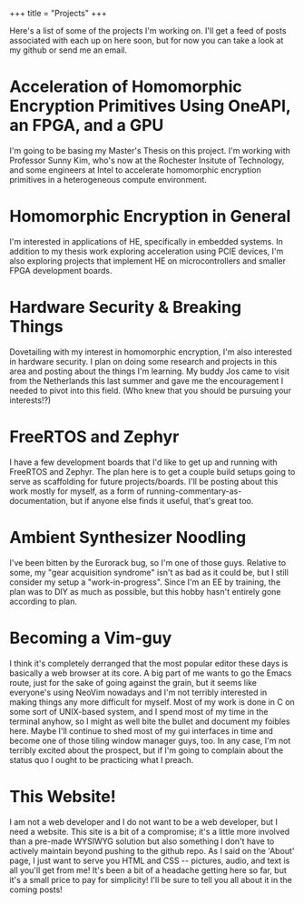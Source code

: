 +++
title = "Projects"
+++

Here's a list of some of the projects I'm working on. I'll get a feed of posts associated with each up on here soon, but for now you can take a look at my github or send me an email.

# Acceleration of Homomorphic Encryption Primitives Using OneAPI, an FPGA, and a GPU
I'm going to be basing my Master's Thesis on this project. I'm working with Professor Sunny Kim, who's now at the Rochester Insitute of Technology, and some engineers at Intel to accelerate homomorphic encryption primitives in a heterogeneous compute environment.

# Homomorphic Encryption in General
I'm interested in applications of HE, specifically in embedded systems. In addition to my thesis work exploring acceleration using PCIE devices, I'm also exploring projects that implement HE on microcontrollers and smaller FPGA development boards.

# Hardware Security & Breaking Things
Dovetailing with my interest in homomorphic encryption, I'm also interested in hardware security. I plan on doing some research and projects in this area and posting about the things I'm learning. My buddy Jos came to visit from the Netherlands this last summer and gave me the encouragement I needed to pivot into this field. (Who knew that you should be pursuing your interests!?)

# FreeRTOS and Zephyr
I have a few development boards that I'd like to get up and running with FreeRTOS and Zephyr. The plan here is to get a couple build setups going to serve as scaffolding for future projects/boards. I'll be posting about this work mostly for myself, as a form of running-commentary-as-documentation, but if anyone else finds it useful, that's great too.

# Ambient Synthesizer Noodling
I've been bitten by the Eurorack bug, so I'm one of those guys. Relative to some, my "gear acquisition syndrome" isn't as bad as it could be, but I still consider my setup a "work-in-progress". Since I'm an EE by training, the plan was to DIY as much as possible, but this hobby hasn't entirely gone according to plan.

# Becoming a Vim-guy
I think it's completely derranged that the most popular editor these days is basically a web browser at its core. A big part of me wants to go the Emacs route, just for the sake of going against the grain, but it seems like everyone's using NeoVim nowadays and I'm not terribly interested in making things any more difficult for myself. Most of my work is done in C on some sort of UNIX-based system, and I spend most of my time in the terminal anyhow, so I might as well bite the bullet and document my foibles here. Maybe I'll continue to shed most of my gui interfaces in time and become one of those tiling window manager guys, too. In any case, I'm not terribly excited about the prospect, but if I'm going to complain about the status quo I ought to be practicing what I preach. 

# This Website!
I am not a web developer and I do not want to be a web developer, but I need a website. This site is a bit of a compromise; it's a little more involved than a pre-made WYSIWYG solution but also something I don't have to actively maintain beyond pushing to the github repo. As I said on the 'About' page, I just want to serve you HTML and CSS -- pictures, audio, and text is all you'll get from me! It's been a bit of a headache getting here so far, but it's a small price to pay for simplicity! I'll be sure to tell you all about it in the coming posts!